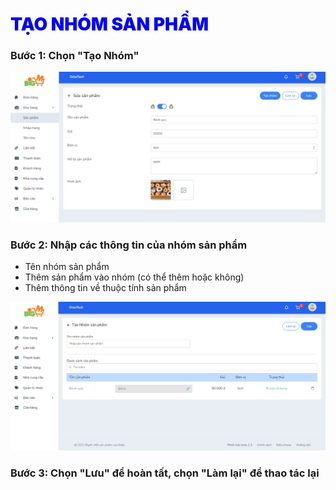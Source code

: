 # <span style= "color: blue; font-weight:900;"> TẠO NHÓM SẢN PHẨM </span>

### **Bước 1: Chọn "Tạo Nhóm"**

![](../images/Product/create-group.png)

### **Bước 2: Nhập các thông tin của nhóm sản phẩm**

- Tên nhóm sản phẩm
- Thêm sản phẩm vào nhóm (có thể thêm hoặc không)
- Thêm thông tin về thuộc tính sản phẩm 

![](../images/Product/create-group2.png)

### **Bước 3: Chọn "Lưu" để hoàn tất, chọn "Làm lại" để thao tác lại**